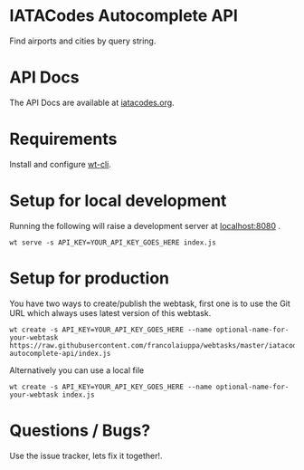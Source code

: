 # IATACodes Autocomplete API
Find airports and cities by query string.

# API Docs
The API Docs are available at [iatacodes.org](http://iatacodes.org/#docs).

# Requirements
Install and configure [wt-cli](https://webtask.io/cli).

# Setup for local development
Running the following will raise a development server at [localhost:8080](http://localhost:8080) .
```
wt serve -s API_KEY=YOUR_API_KEY_GOES_HERE index.js
```

# Setup for production
You have two ways to create/publish the webtask, first one is to use the Git URL which always uses latest version of this webtask.

```
wt create -s API_KEY=YOUR_API_KEY_GOES_HERE --name optional-name-for-your-webtask https://raw.githubusercontent.com/francolaiuppa/webtasks/master/iatacodes-autocomplete-api/index.js
```

Alternatively you can use a local file
```
wt create -s API_KEY=YOUR_API_KEY_GOES_HERE --name optional-name-for-your-webtask index.js
```

# Questions / Bugs?
Use the issue tracker, lets fix it together!.
